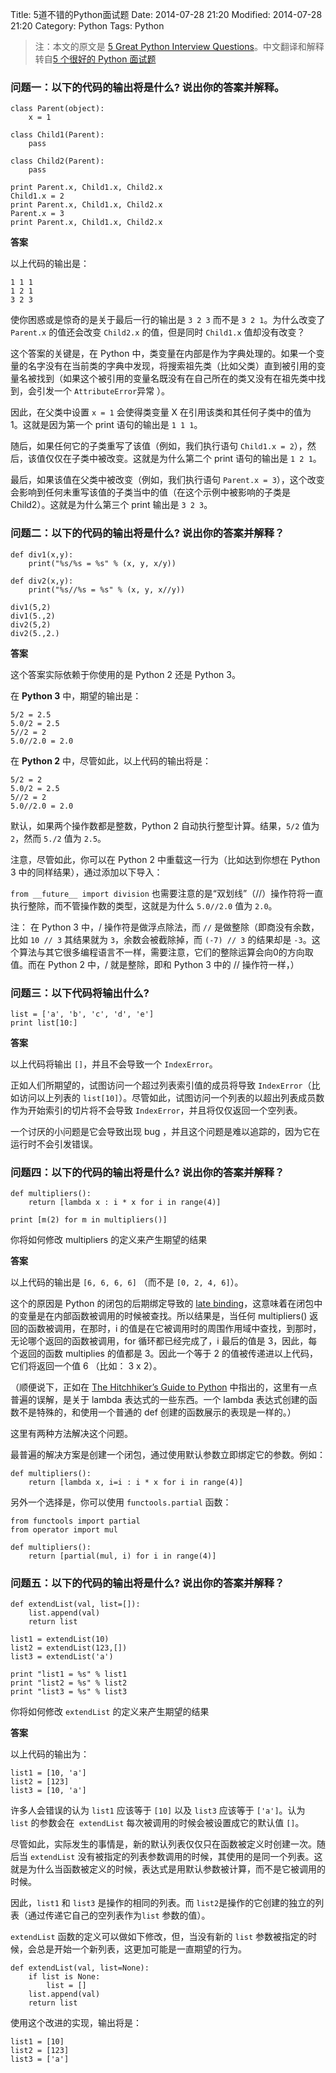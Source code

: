 Title: 5道不错的Python面试题
Date: 2014-07-28 21:20
Modified: 2014-07-28 21:20
Category: Python
Tags: Python

> 注：本文的原文是 [5 Great Python Interview Questions](http://www.toptal.com/python/interview-questions)。中文翻译和解释转自[5 个很好的 Python 面试题](http://blog.segmentfault.com/yexiaobai/1190000000618513)

### 问题一：以下的代码的输出将是什么? 说出你的答案并解释。

	class Parent(object):
	    x = 1
	
	class Child1(Parent):
	    pass
	
	class Child2(Parent):
	    pass
	
	print Parent.x, Child1.x, Child2.x
	Child1.x = 2
	print Parent.x, Child1.x, Child2.x
	Parent.x = 3
	print Parent.x, Child1.x, Child2.x

**答案**

以上代码的输出是：

	1 1 1
	1 2 1
	3 2 3

使你困惑或是惊奇的是关于最后一行的输出是 `3 2 3` 而不是 `3 2 1`。为什么改变了 `Parent.x` 的值还会改变 `Child2.x` 的值，但是同时 `Child1.x` 值却没有改变？

这个答案的关键是，在 Python 中，类变量在内部是作为字典处理的。如果一个变量的名字没有在当前类的字典中发现，将搜索祖先类（比如父类）直到被引用的变量名被找到（如果这个被引用的变量名既没有在自己所在的类又没有在祖先类中找到，会引发一个 `AttributeError`异常 ）。

因此，在父类中设置 `x = 1` 会使得类变量 X 在引用该类和其任何子类中的值为 1。这就是因为第一个 print 语句的输出是 `1 1 1`。

随后，如果任何它的子类重写了该值（例如，我们执行语句 `Child1.x = 2`），然后，该值仅仅在子类中被改变。这就是为什么第二个 print 语句的输出是 `1 2 1`。

最后，如果该值在父类中被改变（例如，我们执行语句 `Parent.x = 3`），这个改变会影响到任何未重写该值的子类当中的值（在这个示例中被影响的子类是 Child2）。这就是为什么第三个 print 输出是 `3 2 3`。

### 问题二：以下的代码的输出将是什么? 说出你的答案并解释？

	def div1(x,y):
	    print("%s/%s = %s" % (x, y, x/y))
	
	def div2(x,y):
	    print("%s//%s = %s" % (x, y, x//y))
	
	div1(5,2)
	div1(5.,2)
	div2(5,2)
	div2(5.,2.)

**答案**

这个答案实际依赖于你使用的是 Python 2 还是 Python 3。

在 **Python 3** 中，期望的输出是：

	5/2 = 2.5
	5.0/2 = 2.5
	5//2 = 2
	5.0//2.0 = 2.0

在 **Python 2** 中，尽管如此，以上代码的输出将是：

	5/2 = 2
	5.0/2 = 2.5
	5//2 = 2
	5.0//2.0 = 2.0

默认，如果两个操作数都是整数，Python 2 自动执行整型计算。结果，`5/2` 值为 `2`，然而 `5./2` 值为 `2.5`。

注意，尽管如此，你可以在 Python 2 中重载这一行为（比如达到你想在 Python 3 中的同样结果），通过添加以下导入：

`from __future__ import division`
也需要注意的是“双划线”（//）操作符将一直执行整除，而不管操作数的类型，这就是为什么 `5.0//2.0` 值为 `2.0`。

注： 在 Python 3 中，/ 操作符是做浮点除法，而 `//` 是做整除（即商没有余数，比如 `10 // 3` 其结果就为 `3`，余数会被截除掉，而 `(-7) // 3` 的结果却是 `-3`。这个算法与其它很多编程语言不一样，需要注意，它们的整除运算会向0的方向取值。而在 Python 2 中，/ 就是整除，即和 Python 3 中的 // 操作符一样，）
### 问题三：以下代码将输出什么?

	list = ['a', 'b', 'c', 'd', 'e']
	print list[10:]

**答案**

以上代码将输出 `[]`，并且不会导致一个 `IndexError`。

正如人们所期望的，试图访问一个超过列表索引值的成员将导致 `IndexError`（比如访问以上列表的 `list[10]`）。尽管如此，试图访问一个列表的以超出列表成员数作为开始索引的切片将不会导致 `IndexError`，并且将仅仅返回一个空列表。

一个讨厌的小问题是它会导致出现 bug ，并且这个问题是难以追踪的，因为它在运行时不会引发错误。

### 问题四：以下的代码的输出将是什么? 说出你的答案并解释？

	def multipliers():
	    return [lambda x : i * x for i in range(4)]
	
	print [m(2) for m in multipliers()]

你将如何修改 multipliers 的定义来产生期望的结果

**答案**

以上代码的输出是 `[6, 6, 6, 6]` （而不是 `[0, 2, 4, 6]`）。

这个的原因是 Python 的闭包的后期绑定导致的 [late binding](http://en.wikipedia.org/wiki/Late_binding)，这意味着在闭包中的变量是在内部函数被调用的时候被查找。所以结果是，当任何 multipliers() 返回的函数被调用，在那时，i 的值是在它被调用时的周围作用域中查找，到那时，无论哪个返回的函数被调用，for 循环都已经完成了，i 最后的值是 3，因此，每个返回的函数 multiplies 的值都是 3。因此一个等于 2 的值被传递进以上代码，它们将返回一个值 6 （比如： 3 x 2）。

（顺便说下，正如在 [The Hitchhiker’s Guide to Python](http://docs.python-guide.org/en/latest/writing/gotchas/) 中指出的，这里有一点普遍的误解，是关于 lambda 表达式的一些东西。一个 lambda 表达式创建的函数不是特殊的，和使用一个普通的 def 创建的函数展示的表现是一样的。）

这里有两种方法解决这个问题。

最普遍的解决方案是创建一个闭包，通过使用默认参数立即绑定它的参数。例如：

	def multipliers():
	    return [lambda x, i=i : i * x for i in range(4)]

另外一个选择是，你可以使用 `functools.partial` 函数：

	from functools import partial
	from operator import mul
	
	def multipliers():
	    return [partial(mul, i) for i in range(4)]

### 问题五：以下的代码的输出将是什么? 说出你的答案并解释？

	def extendList(val, list=[]):
	    list.append(val)
	    return list
	
	list1 = extendList(10)
	list2 = extendList(123,[])
	list3 = extendList('a')
	
	print "list1 = %s" % list1
	print "list2 = %s" % list2
	print "list3 = %s" % list3

你将如何修改 `extendList` 的定义来产生期望的结果

**答案**

以上代码的输出为：

	list1 = [10, 'a']
	list2 = [123]
	list3 = [10, 'a']

许多人会错误的认为 `list1` 应该等于 `[10]` 以及 `list3` 应该等于 `['a']`。认为 `list` 的参数会在` extendList` 每次被调用的时候会被设置成它的默认值 `[]`。

尽管如此，实际发生的事情是，新的默认列表仅仅只在函数被定义时创建一次。随后当 `extendList` 没有被指定的列表参数调用的时候，其使用的是同一个列表。这就是为什么当函数被定义的时候，表达式是用默认参数被计算，而不是它被调用的时候。

因此，`list1` 和 `list3` 是操作的相同的列表。而 `list2`是操作的它创建的独立的列表（通过传递它自己的空列表作为`list` 参数的值）。

`extendList` 函数的定义可以做如下修改，但，当没有新的 `list` 参数被指定的时候，会总是开始一个新列表，这更加可能是一直期望的行为。

	def extendList(val, list=None):
	    if list is None:
	        list = []
	    list.append(val)
	    return list

使用这个改进的实现，输出将是：

	list1 = [10]
	list2 = [123]
	list3 = ['a']
